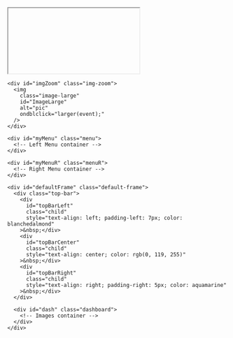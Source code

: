 <!DOCTYPE html>
<html lang="en">
  <head>
    <meta charset="UTF-8" />
    <meta name="viewport" content="width=device-width, initial-scale=1.0" />
    <meta http-equiv="Refresh" content="300" />
    <link rel="preconnect" href="https://fonts.googleapis.com" />
    <link rel="preconnect" href="https://fonts.gstatic.com" crossorigin />
    <link
      href="https://fonts.googleapis.com/css?family=Victor Mono|Audiowide|Bebas Neue"
      rel="stylesheet"
    />
    <link
      href="https://fonts.googleapis.com/css2?family=Roboto+Condensed:wght@100..900&display=swap"
      rel="stylesheet"
    />
    <title>BAMAONE WX DASHBOARD</title>
<!--
	Hamdash
	License: MIT
	https://www.va3hdl.com/projects/hamdash

  Credits:
  Project inspired by the concept of DAVID A GOLD callsign N2MXX published at https://nject.us/HAMSHACK-DASHBOARD-O.html
--

.d8888. d888888b db    db db      d88888b .d8888.
88'  YP `~~88~~' `8b  d8' 88      88'     88'  YP
`8bo.      88     `8bd8'  88      88ooooo `8bo.
  `Y8b.    88       88    88      88~~~~~   `Y8b.
db   8D    88       88    88booo. 88.     db   8D
`8888Y'    YP       YP    Y88888P Y88888P `8888Y'


-->
    <style>
      body {
        background: black;
        font-size: 100%;
        max-width: 100%;
        overflow-x: hidden;
      }

      .iframe-container {
        background-color: black;
        left: 0px;
        border: 0px none;
        height: 100%;
        position: fixed;
        width: 100%;
        bottom: 0px;
        z-index: -2;
      }

      .img-zoom {
        background-color: black;
        left: 0px;
        border: 0px none;
        height: 100%;
        position: fixed;
        width: 100%;
        overflow: hidden;
        bottom: 0px;
        z-index: -2;
      }

      /* Style for the fullscreen container (menu options) */
      .full-screen {
        height: 100%;
        border: 0px none;
        width: 100%;
        margin-bottom: 0px;
        margin-left: 0px;
        -ms-zoom: 1;
        -moz-transform: scale(1);
        -moz-transform-origin: 0 0;
        -o-transform: scale(1);
        -o-transform-origin: 0 0;
        -webkit-transform: scale(1);
        -webkit-transform-origin: 0 0;
      }

      .default-frame {
        margin-top: 0px;
        margin-bottom: 0px;
        margin-left: 0px;
        left: 0px;
        border: 0px none;
        height: 100%;
        position: fixed;
        width: 100%;
        overflow: hidden;
        bottom: 0px;
      }

      .top-bar {
        display: grid;
        grid-template-columns: 2fr 1fr 2fr;
        background-color: #333;
        color: #fff;
        padding: 1vh;
        border: 0px none;
        overflow: hidden;
        position: relative;
        width: auto;
      }

      .child {
        position: relative;
        display: grid;
        border: 1px solid hsl(210deg 8% 50%);
        border-radius: 5px;
        background: hsl(210deg 15% 20%);
        color: white;
        padding: 0.5vh;
        font-family: "Victor Mono", sans-serif;
        font-size: 1.4vw;
      }

      /* Style for the dashboard container */
      .dashboard {
        display: grid;
        grid-template-columns: repeat(4, 1fr);
        grid-gap: 0px;
        border: 0px none;
        margin-bottom: 0px;
        overflow: hidden;
        position: relative;
        width: 100%;
      }

      /* Style for the image container */
      .image-container {
        position: relative;
        float: inline-start;
        margin-right: 0px;
        border: 0px;
        width: 24.9vw;
        height: 31vh;
        overflow: hidden;
        display: flex;
        justify-content: center; /* Horizontal centering */
        align-items: center; /* Vertical centering */
      }

      /* Style for the image */
      .image-container img {
        width: 100%;
        height: 100%;
      }

      /* Style for the image titles */
      .image-title {
        position: absolute;
        top: 6%;
        left: 50%;
        transform: translate(-50%, -50%);
        color: white; /* font color */
        background-color: black;
        font-size: 1vw;
        border-left: 0.25vw solid black;
        border-right: 0.25vw solid black;
        font-family: "Roboto Condensed", sans-serif;
        font-optical-sizing: auto;
        font-weight: 300;
        font-style: normal;
        padding-top: 1px;
      }

      /* Style for the full screen image */
      .image-large {
        display: block;
        position: relative;
        margin-left: auto;
        margin-right: auto;
        max-width: 100%;
        max-height: 100%;
        width: auto;
        height: 100%;
      }

      /* Style for the left menu options */
      .menu {
        display: grid;
        grid-gap: 3px;
        position: absolute;
        width: auto;
        height: auto;
        margin-top: 10vh;
        left: calc(-5.2vw - 0px);
        z-index: 2;
        overflow: hidden;
        transition: 0.3s;
      }

      /* Style for the right menu options */
      .menuR {
        display: grid;
        grid-gap: 3px;
        position: absolute;
        width: 30px;
        height: auto;
        margin-top: 10vh;
        right: -5px;
        z-index: 2;
        transition: 0.3s;
      }

      #myMenu:hover {
        width: 7vw;
        left: 0px;
      }

      #myMenuR:hover {
        width: 7vw;
        right: 0px;
      }

      #mySidenav a {
        position: relative;
        float: inline-start;
        left: calc(-0.2vw - 10px);
        transition: 0.3s;
        padding-left: 15px;
        padding-right: 15px;
        padding-top: 12px;
        padding-bottom: 8px;
        width: 5vw;
        text-decoration: none;
        font-family: "Bebas Neue", sans-serif;
        font-size: 1.2vw;
        font-optical-sizing: auto;
        font-weight: 300;
        font-style: normal;
        text-align: right;
        color: white;
        border-radius: 0 5px 5px 0;
        box-shadow: 4px 4px 12px rgba(0, 0, 0, 0.5);
      }

      #mySidenav a:hover {
        left: 0;
      }

      #mySidenavR a {
        position: relative;
        float: inline-start;
        right: calc(-0.2vw - 10px);
        transition: 0.3s;
        padding-left: 15px;
        padding-right: 15px;
        padding-top: 12px;
        padding-bottom: 8px;
        width: 7vw;
        text-decoration: none;
        font-family: "Bebas Neue", sans-serif;
        font-size: 1.2vw;
        font-optical-sizing: auto;
        font-weight: 300;
        font-style: normal;
        text-align: left;
        color: white;
        border-radius: 5px 0px 0px 5px;
        box-shadow: 4px 4px 12px rgba(0, 0, 0, 0.5);
      }

      #mySidenavR a:hover {
        right: 0;
        width: 7vw;
      }
    </style>
  </head>
  <!--
.d8888.  .o88b. d8888b. d888888b d8888b. d888888b .d8888.
88'  YP d8P  Y8 88  `8D   `88'   88  `8D `~~88~~' 88'  YP
`8bo.   8P      88oobY'    88    88oodD'    88    `8bo.
  `Y8b. 8b      88`8b      88    88~~~      88      `Y8b.
db   8D Y8b  d8 88 `88.   .88.   88         88    db   8D
`8888Y'  `Y88P' 88   YD Y888888P 88         YP    `8888Y'


-->
  <script src="wheelzoom.js"></script>
  <script src="config.js"></script>
  <script>
    var largeShow = 0;
    var aIdx = [1, 1, 1, 1, 1, 1, 1, 1, 1, 1, 1, 1];

    // This function shows the embedded websites
    function MenuOpt(num) {
      // Stop refreshes
      window.stop();
      clearTimeout(getSlideId);
      //
      document.getElementById("FullScreen").style.display = "block";
      document.getElementById("iFrameContainer").style.zIndex = 1;
      document.getElementById("FullScreen").src = aURL[num][2];
      document.getElementById("FullScreen").style.transform =
        "scale(" + aURL[num][3] + ")";

      if (aURL[num][1].toLowerCase() == "back") {
        // Start refreshes
        window.location.reload(true);
        getSlideId = setInterval(() => slide(), 5000);
        //
        wheelzoom(document.querySelectorAll("img"));
      } else if (aURL[num][1].toLowerCase() == "refresh") {
        // Start refreshes
        window.location.reload(true);
        getSlideId = setInterval(() => slide(), 5000);
        //
      } else if (aURL[num][1].toLowerCase() == "help") {
        alert(`Double click on an image to expand to full screen.
Double click again to close full screen view.
Right click on an image to display the next one.
The content refreshes automatically every 5 minutes.
`);
      }
    }

    // This function shows the larger images when double click to enlarge
    function larger(event) {
      var targetElement = event.target || event.srcElement;
      if (largeShow == 1) {
        // Start refreshes
        window.location.reload(true);
        getSlideId = setInterval(() => slide(), 5000);
        //
        largeShow = 0;
        document.getElementById("imgZoom").style.display = "none";
        document.getElementById("imgZoom").style.zIndex = -2;
      } else {
        // Stop refreshes
        window.stop();
        clearTimeout(getSlideId);
        //
        largeShow = 1;
        document.getElementById("imgZoom").style.display = "block";
        document.getElementById("imgZoom").style.zIndex = 3;
        document.getElementById("ImageLarge").src =
          targetElement.style.backgroundImage
            .replace(/^url\(["']?/, "")
            .replace(/["']?\)$/, "");
      }
    }

    // Manually rotate images
    function rotate(event) {
      event.preventDefault();
      var targetElement = event.target || event.srcElement;
      i = +targetElement.id.match(/\d+/)[0];
      if (aIMG[i].length > 2) {
        ++aIdx[i];
        if (aIdx[i] > aIMG[i].length - 1) {
          aIdx[i] = 1;
        }
        document.getElementById(targetElement.id).src = aIMG[i][aIdx[i]];
      }
    }

    // Automatically rotate images
    function slide() {
      // get the locations with multiple images
      aIMG.forEach(function (innerArray, i) {
        if (aIMG[i].length > 2) {
          ++aIdx[i];
          if (aIdx[i] > aIMG[i].length - 1) {
            aIdx[i] = 1;
          }
          // console.log("Image" + i, " ", aIMG[i][aIdx[i]]);
          img = document.getElementById("Image" + i);
          img.src = aIMG[i][aIdx[i]];
          // img.style.opacity = 0;
          // img.style.transform = "translateX(-100%)";
        }
      });
      // setTimeout(() => {
      //   aIMG.forEach(function (innerArray, i) {
      //     if (aIMG[i].length > 2) {
      //       console.log("Image" + i);
      //       img = document.getElementById("Image" + i);
      //       // img.style.opacity = 1;
      //       // img.style.transform = "translateX(0)";
      //       img.src = aIMG[i][aIdx[i]];
      //     }
      //   });
      // }, 1000);
    }

    function start() {
      // Get the parent div for Menu container
      var parentDiv = document.getElementById("myMenu");
      var parentDivR = document.getElementById("myMenuR");
      // Append the new div to the parent div
      aURL.forEach(function (innerArray, index) {
        // Create a new div element
        var newDiv = document.createElement("div");
        newDiv.innerHTML = `<a href="#" style="background-color:#${innerArray[0]};" onclick="MenuOpt(${index})">${innerArray[1]}</a>`;
        if (innerArray[4] == "R") {
          // Set some properties for the new div
          newDiv.id = "mySidenavR";
          newDiv.className = "sidenavR";
          parentDivR.appendChild(newDiv);
        } else {
          // Set some properties for the new div
          newDiv.id = "mySidenav";
          newDiv.className = "sidenav";
          parentDiv.appendChild(newDiv);
        }
      });

      // Get the parent div for Dashboard container
      var parentDiv = document.getElementById("dash");
      // Append the new div to the parent div
      aIMG.forEach(function (innerArray, index) {
        // Create a new div element
        var newDiv = document.createElement("div");
        // Set some properties for the new div
        newDiv.className = "image-container";
        // Create a new img element
        var newImg = document.createElement("img");
        newImg.id = `Image${index}`;
        newImg.src = innerArray[1];
        newImg.oncontextmenu = rotate;
        newImg.ondblclick = larger;
        parentDiv.appendChild(newDiv);
        newDiv.appendChild(newImg);
        // Create a new div element for img title
        var newTtl = document.createElement("div");
        newTtl.className = "image-title";
        newTtl.innerHTML = innerArray[0];
        newDiv.appendChild(newTtl);
      });

      // assign wheelzoom functionality to all 12 images
      wheelzoom(document.querySelectorAll("img"));

      window.addEventListener("resize", function () {
        "use strict";
        window.location.reload();
      });

      getSlideId = setInterval(() => slide(), 30000);
    }

    // This function update the time on the top bar
    function updateTopBar() {
      const now = new Date();

      const options = { weekday: "long", month: "long", day: "numeric" };

      const localDate = now.toLocaleDateString("en-US", options);
      const localTime = now.toLocaleTimeString("en-US", {
        hour12: true,
        hour: "2-digit",
        minute: "2-digit",
        second: "2-digit",
        timeZoneName: "short",
      });

      const utcDate = now.toISOString().slice(0, 10);
      const utcTime = now.toISOString().slice(11, 19) + " UTC";

      const topBarLeft = document.getElementById("topBarLeft");
      topBarLeft.textContent = `${localDate} - ${localTime}`;
      const topBarCenter = document.getElementById("topBarCenter");
      topBarCenter.textContent = topBarCenterText;
      const topBarRight = document.getElementById("topBarRight");
      topBarRight.textContent = `${utcDate} ${utcTime}`;
    }

    // Update every second
    setInterval(updateTopBar, 1000);

  </script>
  <!--
d8888b.  .d88b.  d8888b. db    db
88  `8D .8P  Y8. 88  `8D `8b  d8'
88oooY' 88    88 88   88  `8bd8'
88~~~b. 88    88 88   88    88
88   8D `8b  d8' 88  .8D    88
Y8888P'  `Y88P'  Y8888D'    YP


-->
  <body onload="start()">
    <div id="iFrameContainer" class="iframe-container">
      <iframe
        class="full-screen"
        id="FullScreen"
        src=""
        title="Zoom"
      ></iframe>
    </div>

    <div id="imgZoom" class="img-zoom">
      <img
        class="image-large"
        id="ImageLarge"
        alt="pic"
        ondblclick="larger(event);"
      />
    </div>

    <div id="myMenu" class="menu">
      <!-- Left Menu container -->
    </div>

    <div id="myMenuR" class="menuR">
      <!-- Right Menu container -->
    </div>

    <div id="defaultFrame" class="default-frame">
      <div class="top-bar">
        <div
          id="topBarLeft"
          class="child"
          style="text-align: left; padding-left: 7px; color: blanchedalmond"
        >&nbsp;</div>
        <div
          id="topBarCenter"
          class="child"
          style="text-align: center; color: rgb(0, 119, 255)"
        >&nbsp;</div>
        <div
          id="topBarRight"
          class="child"
          style="text-align: right; padding-right: 5px; color: aquamarine"
        >&nbsp;</div>
      </div>
      
      <div id="dash" class="dashboard">
        <!-- Images container -->
      </div>
    </div>
  </body>
</html>
